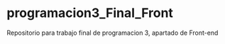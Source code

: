 # programacion3_Final_Front
Repositorio para trabajo final de programacion 3, apartado de Front-end
